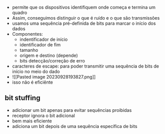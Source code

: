 - permite que os dispositivos identifiquem onde começa e termina um quadro
- Assim, conseguimos distinguir o que é ruído e o que são transmissões
- usamos uma sequência pré-definida de bits para marcar o início dos dados
- Componentes:
	- indentificador de início
	- identificador de fim
	- tamanho
	- origem e destino (depende)
	- bits detecção/correção de erro
- caracteres de escape: para poder transmitir uma sequência de bits de início no meio do dado
- ![[Pasted image 20230928193827.png]]
- isso não é eficiênte
## bit stuffing
- adicionar um bit apenas para evitar sequências proibidas
- receptor ignora o bit adicional
- bem mais eficiente
- adiciona um bit depois de uma sequência específica de bits